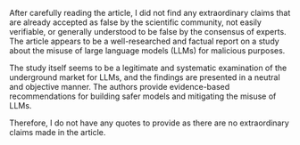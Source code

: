 After carefully reading the article, I did not find any extraordinary claims that are already accepted as false by the scientific community, not easily verifiable, or generally understood to be false by the consensus of experts. The article appears to be a well-researched and factual report on a study about the misuse of large language models (LLMs) for malicious purposes.

The study itself seems to be a legitimate and systematic examination of the underground market for LLMs, and the findings are presented in a neutral and objective manner. The authors provide evidence-based recommendations for building safer models and mitigating the misuse of LLMs.

Therefore, I do not have any quotes to provide as there are no extraordinary claims made in the article.
